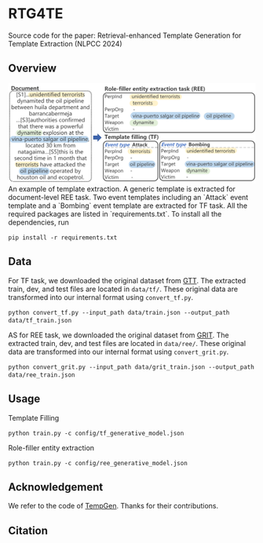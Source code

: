 # RTG4TE
Source code for the paper: Retrieval-enhanced Template Generation for Template Extraction (NLPCC 2024)

## Overview
<img src=figs/an-example.png width="800">
An example of template extraction. A generic template is extracted for document-level REE task. Two event templates including an `Attack` event template and a `Bombing` event template are extracted for TF task.
All the required packages are listed in `requirements.txt`. To install all the dependencies, run

```
pip install -r requirements.txt
```


## Data
For TF task, we downloaded the original dataset from [GTT](https://github.com/xinyadu/gtt). The extracted train, dev, and test files are located in `data/tf/`. 
These original data are transformed into our internal format using `convert_tf.py`.
```
python convert_tf.py --input_path data/train.json --output_path data/tf_train.json
```

AS for REE task, we downloaded the original dataset from [GRIT](https://github.com/xinyadu/grit_doc_event_entity/). The extracted train, dev, and test files are located in `data/ree/`. 
These original data are transformed into our internal format using `convert_grit.py`.

```
python convert_grit.py --input_path data/grit_train.json --output_path data/ree_train.json
```

## Usage
Template Filling
```
python train.py -c config/tf_generative_model.json
```

Role-filler entity extraction
```
python train.py -c config/ree_generative_model.json
```

## Acknowledgement

We refer to the code of [TempGen](https://github.com/PlusLabNLP/TempGen). Thanks for their contributions.
## Citation


